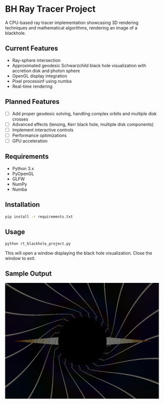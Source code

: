 # BH Ray Tracer Project

A CPU-based ray tracer implementation showcasing 3D rendering techniques and mathematical algorithms, rendering an image of a blackhole.

## Current Features
- Ray-sphere intersection
- Approximated geodesic Schwarzchild black hole visualization with accretion disk and photon sphere
- OpenGL display integration
- Pixel processinf using numba
- Real-time rendering

## Planned Features
- [ ] Add proper geodesic solving, handling complex orbits and multiple disk crosses
- [ ] Advanced effects (lensing, Kerr black hole, multiple disk components)
- [ ] Implement interactive controls
- [ ] Performance optimizations
- [ ] GPU acceleration

## Requirements
- Python 3.x
- PyOpenGL
- GLFW
- NumPy
- Numba

## Installation
```bash
pip install -r requirements.txt 
```

## Usage
```bash
python rt_blackhole_project.py 
```
This will open a window displaying the black hole visualization. Close the window to exit.

## Sample Output
![Black Hole Visualization](images/BH_raytrace_SS_V2.png)

